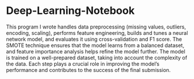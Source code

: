 # Deep-Learning-Notebook

This program I wrote handles data preprocessing (missing values, outliers, encoding, scaling), performs feature engineering, builds and tunes a neural network model, and evaluates it using cross-validation and F1 score. The SMOTE technique ensures that the model learns from a balanced dataset, and feature importance analysis helps refine the model further. The model is trained on a well-prepared dataset, taking into account the complexity of the data. Each step plays a crucial role in improving the model’s performance and contributes to the success of the final submission.
